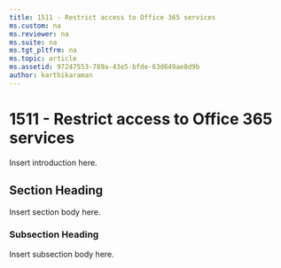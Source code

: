 ```yaml
---
title: 1511 - Restrict access to Office 365 services
ms.custom: na
ms.reviewer: na
ms.suite: na
ms.tgt_pltfrm: na
ms.topic: article
ms.assetid: 97247553-789a-43e5-bfde-63d649ae8d9b
author: karthikaraman
---
```

# 1511 - Restrict access to Office 365 services
Insert introduction here.

## Section Heading
Insert section body here.

### Subsection Heading
Insert subsection body here.

